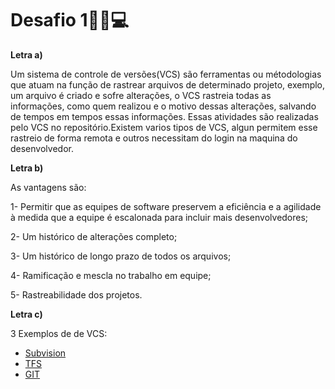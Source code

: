 # Desafio 1👾📝💻

**Letra a)**

Um sistema de controle de versões(VCS) são ferramentas ou métodologias que atuam na função de rastrear arquivos de determinado projeto, exemplo, um arquivo é criado e sofre alterações, o VCS rastreia todas as informações, como quem realizou e o motivo dessas alterações, salvando de tempos em tempos essas informações. Essas atividades são realizadas pelo VCS no repositório.Existem varios tipos de VCS, algun permitem esse rastreio de forma remota e outros necessitam do login na maquina do desenvolvedor. 

**Letra b)**

As vantagens são:

1- Permitir que as equipes de software preservem a eficiência e a agilidade à medida que a equipe é escalonada para incluir mais desenvolvedores;

2- Um histórico de alterações completo;

3- Um histórico de longo prazo de todos os arquivos;

4- Ramificação e mescla no trabalho em equipe;

5- Rastreabilidade dos projetos.



**Letra c)**

 3 Exemplos de de VCS: 
- [Subvision](https://subversion.apache.org/)
- [TFS](https://docs.microsoft.com/pt-br/visualstudio/releasenotes/tfs2017-relnotes)
- [GIT](https://git-scm.com/downloads)